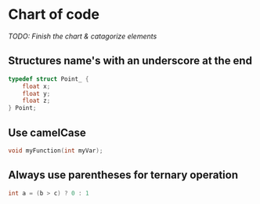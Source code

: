 # Chart of code

*TODO: Finish the chart & catagorize elements*

## Structures name's with an underscore at the end

```c
typedef struct Point_ {
    float x;
    float y;
    float z;
} Point;
```

## Use camelCase

```c
void myFunction(int myVar);
```

## Always use parentheses for ternary operation

```c
int a = (b > c) ? 0 : 1
```